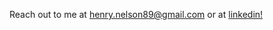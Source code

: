 Reach out to me at henry.nelson89@gmail.com or at [linkedin!](https://www.linkedin.com/in/henry-nelson-1b25441a4/)
